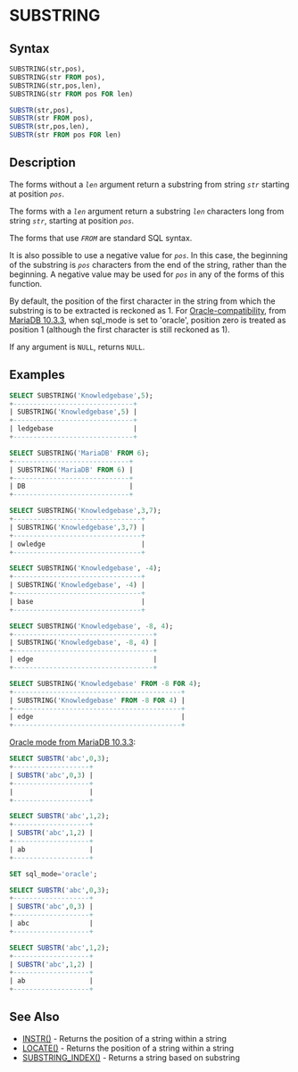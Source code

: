 # SUBSTRING

## Syntax

```sql
SUBSTRING(str,pos), 
SUBSTRING(str FROM pos), 
SUBSTRING(str,pos,len),
SUBSTRING(str FROM pos FOR len)

SUBSTR(str,pos), 
SUBSTR(str FROM pos), 
SUBSTR(str,pos,len),
SUBSTR(str FROM pos FOR len)
```

## Description

The forms without a <em>`len`</em> argument return a substring from string <em>`str`</em> starting at position <em>`pos`</em>.

The forms with a <em>`len`</em> argument return a substring <em>`len`</em> characters long from string <em>`str`</em>, starting at position <em>`pos`</em>.

The forms that use <em>`FROM`</em> are standard SQL syntax.

It is also possible to use a negative value for <em>`pos`</em>. In this case, the beginning of the substring is <em>`pos`</em> characters from the end of the string, rather than the beginning. A negative value may be used for <em>`pos`</em> in any of the forms of this function.

By default, the position of the first character in the string from which the substring is to be extracted is reckoned as 1. For [Oracle-compatibility](/kb/en/sql_modeoracle-from-mariadb-103/), from [MariaDB 10.3.3](/kb/en/mariadb-1033-release-notes/), when sql_mode is set to 'oracle', position zero is treated as position 1 (although the first character is still reckoned as 1).

If any argument is `NULL`, returns `NULL`.

## Examples

```sql
SELECT SUBSTRING('Knowledgebase',5);
+------------------------------+
| SUBSTRING('Knowledgebase',5) |
+------------------------------+
| ledgebase                    |
+------------------------------+

SELECT SUBSTRING('MariaDB' FROM 6);
+-----------------------------+
| SUBSTRING('MariaDB' FROM 6) |
+-----------------------------+
| DB                          |
+-----------------------------+

SELECT SUBSTRING('Knowledgebase',3,7);
+--------------------------------+
| SUBSTRING('Knowledgebase',3,7) |
+--------------------------------+
| owledge                        |
+--------------------------------+

SELECT SUBSTRING('Knowledgebase', -4);
+--------------------------------+
| SUBSTRING('Knowledgebase', -4) |
+--------------------------------+
| base                           |
+--------------------------------+

SELECT SUBSTRING('Knowledgebase', -8, 4);
+-----------------------------------+
| SUBSTRING('Knowledgebase', -8, 4) |
+-----------------------------------+
| edge                              |
+-----------------------------------+

SELECT SUBSTRING('Knowledgebase' FROM -8 FOR 4);
+------------------------------------------+
| SUBSTRING('Knowledgebase' FROM -8 FOR 4) |
+------------------------------------------+
| edge                                     |
+------------------------------------------+
```

[Oracle mode from MariaDB 10.3.3](/kb/en/sql_modeoracle-from-mariadb-103/):

```sql
SELECT SUBSTR('abc',0,3);
+-------------------+
| SUBSTR('abc',0,3) |
+-------------------+
|                   |
+-------------------+

SELECT SUBSTR('abc',1,2);
+-------------------+
| SUBSTR('abc',1,2) |
+-------------------+
| ab                |
+-------------------+

SET sql_mode='oracle';

SELECT SUBSTR('abc',0,3);
+-------------------+
| SUBSTR('abc',0,3) |
+-------------------+
| abc               |
+-------------------+

SELECT SUBSTR('abc',1,2);
+-------------------+
| SUBSTR('abc',1,2) |
+-------------------+
| ab                |
+-------------------+
```

## See Also

- [INSTR()](/built-in-functions/string-functions/instr) - Returns the position of a string within a string
- [LOCATE()](/built-in-functions/string-functions/locate) - Returns the position of a string within a string
- [SUBSTRING_INDEX()](/built-in-functions/string-functions/substring_index) - Returns a string based on substring